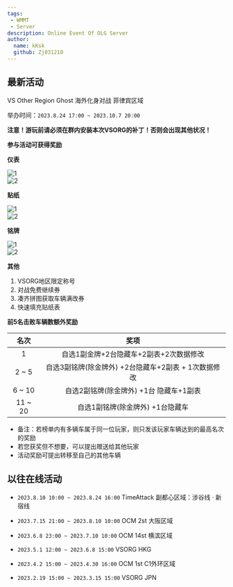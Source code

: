 ```yaml
---
tags: 
 - WMMT
 - Server
description: Online Event Of OLG Server
author:
  name: kKsk
  github: Zj031210
---
```


## 最新活动

VS Other Region Ghost 海外化身对战 菲律宾区域  

举办时间：`2023.8.24 17:00 ~ 2023.10.7 20:00`  

**注意！游玩前请必须在群内安装本次VSORG的补丁！否则会出现其他状况！**

**参与活动可获得奖励**  

**仪表**  

![1](https://pic.imgdb.cn/item/64e743a9661c6c8e54b8131d.png)  
![2](https://pic.imgdb.cn/item/64e743ba661c6c8e54b817a5.png)  

**贴纸**

![1](https://pic.imgdb.cn/item/64e744b0661c6c8e54b841a2.png)  
![2](https://pic.imgdb.cn/item/64e744b0661c6c8e54b841a8.png)  

**铭牌**

![1](https://pic.imgdb.cn/item/64e744e0661c6c8e54b84731.png)  
![2](https://pic.imgdb.cn/item/64e744e0661c6c8e54b84726.png)

**其他**  

1. VSORG地区限定称号
2. 对战免费继续券
3. 凑齐拼图获取车辆满改券
4. 快速填充贴纸表

**前5名击败车辆数额外奖励**  

<div class="table-wrapper" markdown="block">

| **名次** | **奖项**                                     |
|:------:|:------------------------------------------:|
| 1      | 自选1副金牌+2台隐藏车+2副表+2次数据修改      |
| 2 ~ 5      | 自选3副铭牌(除金牌外) +2台隐藏车+2副表 + 1次数据修改 |
| 6 ~ 10      | 自选2副铭牌(除金牌外) +1台 隐藏车+1副表 |
| 11 ~ 20      | 自选1副铭牌(除金牌外) +1台隐藏车 |

</div>

- 备注：若榜单内有多辆车属于同一位玩家，则只发该玩家车辆达到的最高名次的奖励  
- 若您获奖但不想要，可以提出赠送给其他玩家
- 活动奖励可提出转移至自己的其他车辆

## 以往在线活动

- `2023.8.10 10:00 ~ 2023.8.24 16:00` TimeAttack 副都心区域：涉谷线 · 新宿线

- `2023.7.15 21:00 ~ 2023.8.10 10:00` OCM 2st 大阪区域

- `2023.6.8 23:00 ~ 2023.7.10 10:00`  OCM 14st 横滨区域

- `2023.5.1 12:00 ~ 2023.6.8 15:00`  VSORG HKG

- `2023.4.2 15:00 ~ 2023.4.30 16:00`  OCM 1st C1外环区域  

- `2023.2.19 15:00 ~ 2023.3.15 15:00`  VSORG JPN